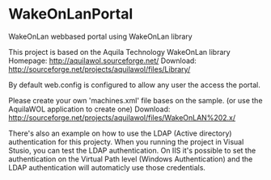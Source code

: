 # WakeOnLanPortal
WakeOnLan webbased portal using WakeOnLan library

This project is based on the Aquila Technology WakeOnLan library
Homepage: http://aquilawol.sourceforge.net/
Download: http://sourceforge.net/projects/aquilawol/files/Library/

By default web.config is configured to allow any user the access the portal.

Please create your own 'machines.xml' file bases on the sample.
(or use the AquilaWOL application to create one)
Download: http://sourceforge.net/projects/aquilawol/files/WakeOnLAN%202.x/

There's also an example on how to use the LDAP (Active directory) authentication for this projecty.
When you running the project in Visual Stusio, you can test the LDAP authentication.
On IIS it's possible to set the authentication on the Virtual Path level (Windows Authentication) and the LDAP authentication will automaticly use those credentials.
